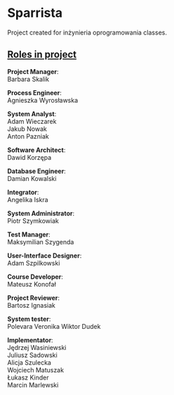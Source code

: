 # Sparrista 

Project created for inżynieria oprogramowania classes.

## [Roles in project](https://docs.google.com/document/d/1_Me1DV7neLk6Ud_j5XST-bqS6h4B2WAujQYd-JZ2CtU/edit)

<b>Project Manager</b>:<br/>
Barbara Skalik

<b>Process Engineer</b>:<br/>
Agnieszka Wyrosławska

<b>System Analyst</b>:<br/>
Adam Wieczarek <br/>
Jakub Nowak <br/>
Anton Pazniak

<b>Software Architect</b>:<br/>
Dawid Korzępa

<b>Database Engineer</b>:<br/>
Damian Kowalski

<b>Integrator</b>:<br/>
Angelika Iskra

<b>System Administrator</b>:<br/>
Piotr Szymkowiak

<b>Test Manager</b>:<br/>
Maksymilian Szygenda

<b>User-Interface Designer</b>:<br/>
Adam Szpilkowski

<b>Course Developer</b>:<br/>
Mateusz Konofał

<b>Project Reviewer</b>:<br/>
Bartosz Ignasiak

<b>System tester</b>:<br/>
Polevara Veronika
Wiktor Dudek

<b>Implementator</b>:<br/>
Jędrzej Wasiniewski <br/>
Juliusz Sadowski <br/>
Alicja Szulecka <br/>
Wojciech Matuszak <br/>
Łukasz Kinder <br/>
Marcin Marlewski